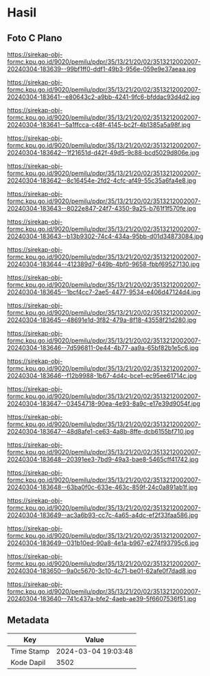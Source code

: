 # Hasil

## Foto C Plano

https://sirekap-obj-formc.kpu.go.id/9020/pemilu/pdpr/35/13/21/20/02/3513212002007-20240304-183639--99bf1ff0-ddf1-49b3-956e-059e9e37aeaa.jpg

https://sirekap-obj-formc.kpu.go.id/9020/pemilu/pdpr/35/13/21/20/02/3513212002007-20240304-183641--e80643c2-a9bb-4241-9fc6-bfddac93d4d2.jpg

https://sirekap-obj-formc.kpu.go.id/9020/pemilu/pdpr/35/13/21/20/02/3513212002007-20240304-183641--5a1ffcca-c48f-4145-bc2f-4b1385a5a98f.jpg

https://sirekap-obj-formc.kpu.go.id/9020/pemilu/pdpr/35/13/21/20/02/3513212002007-20240304-183642--1f21651d-d42f-49d5-9c88-bcd5029d806e.jpg

https://sirekap-obj-formc.kpu.go.id/9020/pemilu/pdpr/35/13/21/20/02/3513212002007-20240304-183642--8c16454e-2fd2-4cfc-af49-55c35a6fa4e8.jpg

https://sirekap-obj-formc.kpu.go.id/9020/pemilu/pdpr/35/13/21/20/02/3513212002007-20240304-183643--8022e847-24f7-4350-9a25-b761f1f570fe.jpg

https://sirekap-obj-formc.kpu.go.id/9020/pemilu/pdpr/35/13/21/20/02/3513212002007-20240304-183643--b13b9302-74c4-434a-95bb-d01d34873084.jpg

https://sirekap-obj-formc.kpu.go.id/9020/pemilu/pdpr/35/13/21/20/02/3513212002007-20240304-183644--412389d7-649b-4bf0-9658-fbbf69527130.jpg

https://sirekap-obj-formc.kpu.go.id/9020/pemilu/pdpr/35/13/21/20/02/3513212002007-20240304-183645--1bcf4cc7-2ae5-4477-9534-e406d47124d4.jpg

https://sirekap-obj-formc.kpu.go.id/9020/pemilu/pdpr/35/13/21/20/02/3513212002007-20240304-183645--48691e1d-3f82-479a-8f18-43558f21d280.jpg

https://sirekap-obj-formc.kpu.go.id/9020/pemilu/pdpr/35/13/21/20/02/3513212002007-20240304-183646--7d596811-0e44-4b77-aa9a-65bf82b1e5c6.jpg

https://sirekap-obj-formc.kpu.go.id/9020/pemilu/pdpr/35/13/21/20/02/3513212002007-20240304-183646--f12b9988-1b67-4d4c-bce1-ec95ee61714c.jpg

https://sirekap-obj-formc.kpu.go.id/9020/pemilu/pdpr/35/13/21/20/02/3513212002007-20240304-183647--03454718-90ea-4e93-8a9c-e17e39d9054f.jpg

https://sirekap-obj-formc.kpu.go.id/9020/pemilu/pdpr/35/13/21/20/02/3513212002007-20240304-183647--48d8afe1-ce63-4a8b-8ffe-dcb6155bf710.jpg

https://sirekap-obj-formc.kpu.go.id/9020/pemilu/pdpr/35/13/21/20/02/3513212002007-20240304-183648--20391ee3-7bd9-49a3-bae8-5465cff41742.jpg

https://sirekap-obj-formc.kpu.go.id/9020/pemilu/pdpr/35/13/21/20/02/3513212002007-20240304-183648--63ba0f0c-633e-463c-859f-24c0a891ab1f.jpg

https://sirekap-obj-formc.kpu.go.id/9020/pemilu/pdpr/35/13/21/20/02/3513212002007-20240304-183649--ac3a6b93-cc7c-4a65-a4dc-ef2f33faa586.jpg

https://sirekap-obj-formc.kpu.go.id/9020/pemilu/pdpr/35/13/21/20/02/3513212002007-20240304-183649--031b10ed-90a8-4e1a-b967-e274f93795c6.jpg

https://sirekap-obj-formc.kpu.go.id/9020/pemilu/pdpr/35/13/21/20/02/3513212002007-20240304-183650--9a0c5670-3c10-4c71-be01-62afe0f7dad8.jpg

https://sirekap-obj-formc.kpu.go.id/9020/pemilu/pdpr/35/13/21/20/02/3513212002007-20240304-183640--741c437a-bfe2-4aeb-ae39-5f6607536f51.jpg


## Metadata

| Key        | Value               |
| ---------- | ------------------- |
| Time Stamp | 2024-03-04 19:03:48 |
| Kode Dapil | 3502                |




